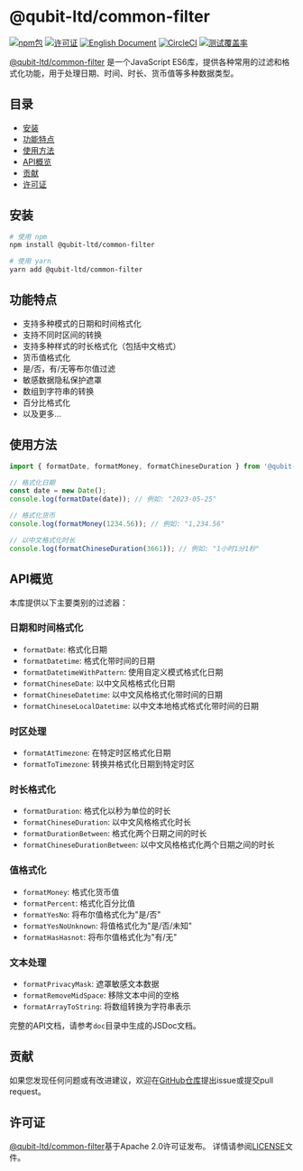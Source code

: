 # @qubit-ltd/common-filter

[![npm包](https://img.shields.io/npm/v/@qubit-ltd/common-filter.svg)](https://npmjs.com/package/@qubit-ltd/common-filter)
[![许可证](https://img.shields.io/badge/License-Apache-blue.svg)](https://www.apache.org/licenses/LICENSE-2.0)
[![English Document](https://img.shields.io/badge/Document-English-blue.svg)](README.md)
[![CircleCI](https://dl.circleci.com/status-badge/img/gh/Haixing-Hu/js-common-filter/tree/master.svg?style=shield)](https://dl.circleci.com/status-badge/redirect/gh/Haixing-Hu/js-common-filter/tree/master)
[![测试覆盖率](https://coveralls.io/repos/github/Haixing-Hu/js-common-filter/badge.svg?branch=master)](https://coveralls.io/github/Haixing-Hu/js-common-filter?branch=master)

[@qubit-ltd/common-filter] 是一个JavaScript ES6库，提供各种常用的过滤和格式化功能，用于处理日期、时间、时长、货币值等多种数据类型。

## 目录

- [安装](#安装)
- [功能特点](#功能特点)
- [使用方法](#使用方法)
- [API概览](#api概览)
- [贡献](#贡献)
- [许可证](#许可证)

## <span id="安装">安装</span>

```bash
# 使用 npm
npm install @qubit-ltd/common-filter

# 使用 yarn
yarn add @qubit-ltd/common-filter
```

## <span id="功能特点">功能特点</span>

- 支持多种模式的日期和时间格式化
- 支持不同时区间的转换
- 支持多种样式的时长格式化（包括中文格式）
- 货币值格式化
- 是/否，有/无等布尔值过滤
- 敏感数据隐私保护遮罩
- 数组到字符串的转换
- 百分比格式化
- 以及更多...

## <span id="使用方法">使用方法</span>

```javascript
import { formatDate, formatMoney, formatChineseDuration } from '@qubit-ltd/common-filter';

// 格式化日期
const date = new Date();
console.log(formatDate(date)); // 例如: "2023-05-25"

// 格式化货币
console.log(formatMoney(1234.56)); // 例如: "1,234.56"

// 以中文格式化时长
console.log(formatChineseDuration(3661)); // 例如: "1小时1分1秒"
```

## <span id="api概览">API概览</span>

本库提供以下主要类别的过滤器：

### 日期和时间格式化

- `formatDate`: 格式化日期
- `formatDatetime`: 格式化带时间的日期
- `formatDatetimeWithPattern`: 使用自定义模式格式化日期
- `formatChineseDate`: 以中文风格格式化日期
- `formatChineseDatetime`: 以中文风格格式化带时间的日期
- `formatChineseLocalDatetime`: 以中文本地格式格式化带时间的日期

### 时区处理

- `formatAtTimezone`: 在特定时区格式化日期
- `formatToTimezone`: 转换并格式化日期到特定时区

### 时长格式化

- `formatDuration`: 格式化以秒为单位的时长
- `formatChineseDuration`: 以中文风格格式化时长
- `formatDurationBetween`: 格式化两个日期之间的时长
- `formatChineseDurationBetween`: 以中文风格格式化两个日期之间的时长

### 值格式化

- `formatMoney`: 格式化货币值
- `formatPercent`: 格式化百分比值
- `formatYesNo`: 将布尔值格式化为"是/否"
- `formatYesNoUnknown`: 将值格式化为"是/否/未知"
- `formatHasHasnot`: 将布尔值格式化为"有/无"

### 文本处理

- `formatPrivacyMask`: 遮罩敏感文本数据
- `formatRemoveMidSpace`: 移除文本中间的空格
- `formatArrayToString`: 将数组转换为字符串表示

完整的API文档，请参考`doc`目录中生成的JSDoc文档。

## <span id="贡献">贡献</span>

如果您发现任何问题或有改进建议，欢迎在[GitHub仓库]提出issue或提交pull request。

## <span id="许可证">许可证</span>

[@qubit-ltd/common-filter]基于Apache 2.0许可证发布。
详情请参阅[LICENSE](LICENSE)文件。

[@qubit-ltd/common-filter]: https://npmjs.com/package/@qubit-ltd/common-filter
[GitHub仓库]: https://github.com/Haixing-Hu/js-common-filter 